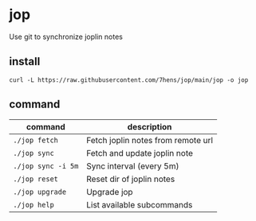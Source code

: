 # jop

Use git to synchronize joplin notes

## install

```shell
curl -L https://raw.githubusercontent.com/7hens/jop/main/jop -o jop
```

## command

| command            | description                        |
| ------------------ | ---------------------------------- |
| `./jop fetch`      | Fetch joplin notes from remote url |
| `./jop sync`       | Fetch and update joplin note       |
| `./jop sync -i 5m` | Sync interval (every 5m)           |
| `./jop reset`      | Reset dir of joplin notes          |
| `./jop upgrade`    | Upgrade jop                        |
| `./jop help`       | List available subcommands         |
